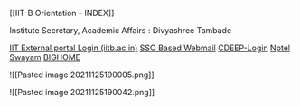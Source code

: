 [[IIT-B Orientation - INDEX]]

Institute Secretary, Academic Affairs : Divyashree Tambade

[IIT External portal Login (iitb.ac.in)](https://portal.iitb.ac.in/asc/Login)
[SSO Based Webmail](https://webmail-sso.iitb.ac.in)
[CDEEP-Login](http://www.cdeep.iitb.ac.in/vod/vodCloud/login.php)
[Nptel](https://nptel.ac.in/)
[Swayam](https://swayam.gov.in/)
[BIGHOME](http://bighome.iitb.ac.in/)

![[Pasted image 20211125190005.png]]

![[Pasted image 20211125190042.png]]